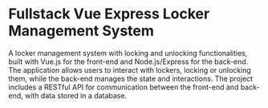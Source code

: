 # Fullstack Vue Express Locker Management System

A locker management system with locking and unlocking functionalities, built with Vue.js for the front-end and Node.js/Express for the back-end. The application allows users to interact with lockers, locking or unlocking them, while the back-end manages the state and interactions. The project includes a RESTful API for communication between the front-end and back-end, with data stored in a database.